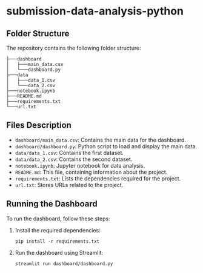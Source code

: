 # submission-data-analysis-python

## Folder Structure

The repository contains the following folder structure:

```
├───dashboard
│   ├───main_data.csv
│   └───dashboard.py
├───data
│   ├───data_1.csv
│   └───data_2.csv
├───notebook.ipynb
├───README.md
├───requirements.txt
└───url.txt
```

## Files Description

- `dashboard/main_data.csv`: Contains the main data for the dashboard.
- `dashboard/dashboard.py`: Python script to load and display the main data.
- `data/data_1.csv`: Contains the first dataset.
- `data/data_2.csv`: Contains the second dataset.
- `notebook.ipynb`: Jupyter notebook for data analysis.
- `README.md`: This file, containing information about the project.
- `requirements.txt`: Lists the dependencies required for the project.
- `url.txt`: Stores URLs related to the project.

## Running the Dashboard

To run the dashboard, follow these steps:

1. Install the required dependencies:
   ```
   pip install -r requirements.txt
   ```

2. Run the dashboard using Streamlit:
   ```
   streamlit run dashboard/dashboard.py
   ```
